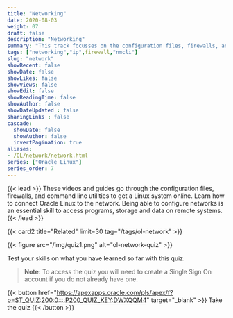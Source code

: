 ```yaml
---
title: "Networking"
date: 2020-08-03
weight: 07
draft: false
description: "Networking"
summary: "This track focusses on the configuration files, firewalls, and command line utilities to get a Linux system online. Learn how to connect Oracle Linux to the network. Being able to configure networks is an essential skill to access programs, storage and data on remote systems."
tags: ["networking","ip",firewall,"nmcli"]
slug: "network"
showRecent: false
showDate: false
showLikes: false
showViews: false
showEdit: false
showReadingTime: false
showAuthor: false
showDateUpdated : false
sharingLinks : false
cascade:
  showDate: false
  showAuthor: false
  invertPagination: true
aliases:
- /OL/network/network.html
series: ["Oracle Linux"]
series_order: 7
---
```


{{< lead >}}
These videos and guides go through the configuration files, firewalls, and command line utilities to get a Linux system online. Learn how to connect Oracle Linux to the network. Being able to configure networks is an essential skill to access programs, storage and data on remote systems.
{{< /lead >}}

{{< card2 title="Related" limit=30 tag="/tags/ol-network" >}}

{{< figure src="/img/quiz1.png" alt="ol-network-quiz" >}}

Test your skills on what you have learned so far with this quiz.

> **Note:** To access the quiz you will need to create a Single Sign On account if you do not already have one.

{{< button href="https://apexapps.oracle.com/pls/apex/f?p=ST_QUIZ:200:0::::P200_QUIZ_KEY:DWXQQM4" target="_blank" >}}
Take the quiz
{{< /button >}}
